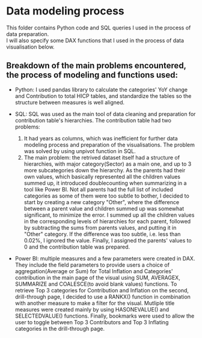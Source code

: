 # Data modeling process
This folder contains Python code and SQL queries I used in the process of data preparation.  
I will also specify some DAX functions that I used in the process of data visualisation below.

## Breakdown of the main problems encountered, the process of modeling and functions used:
- Python: I used pandas library to calculate the categories' YoY change and Contribution to total HICP tables, and standardize the tables so the structure between measures is well aligned.
    
- SQL: SQL was used as the main tool of data cleaning and preparation for contribution table's hierarchies. The contribution table had two problems:
  1. It had years as columns, which was inefficient for further data modeling process and preparation of the visualisations. The problem was solved by using unpivot function in SQL.
  2. The main problem: the retrived dataset itself had a structure of hierarchies, with major category(Sector) as a main one, and up to 3 more subcategories down the hierarchy.
  As the parents had their own values, which basically represented all the children values summed up, it introduced doublecounting when summarizing in a tool like Power BI.
  Not all parents had the full list of included categories as some of them were too subtle to bother, I decided
  to start by creating a new category "Other", where the difference between a parent value and children summed up was somewhat significant, to minimize the error.
  I summed up all the children values in the corresponding levels of hierarchies for each parent, followed by subtracting the sums from parents values, and putting it in "Other" category.
  If the difference was too subtle, i.e. less than 0.02%, I ignored the value. Finally, I assigned the parents' values to 0 and the contribution table was prepared.
  
- Power BI: multiple measures and a few parameters were created in DAX. They include the field parameters to provide users a choice of aggregation(Average or Sum) for Total Inflation and Categories' contribution in
  the main page of the visual using SUM, AVERAGEX, SUMMARIZE and COALESCE(to avoid blank values) functions. To retrieve Top 3 categories for Contribution and Inflation on the second, drill-through page, I decided to use
  a RANKX() function in combination with another measure to make a filter for the visual. Mutliple title measures were created mainly by using HASONEVALUE() and SELECTEDVALUE() functions. Finally,
  bookmarks were used to allow the user to toggle between Top 3 Contributors and Top 3 Inflating categories in the drill-through page.  
